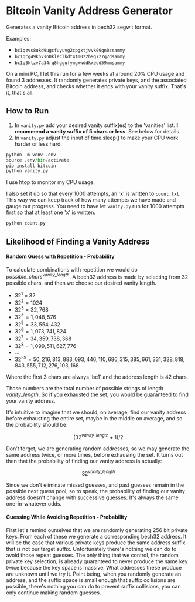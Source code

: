 # Bitcoin Vanity Address Generator

Generates a vanity Bitcoin address in bech32 segwit format.

Examples:

- `bc1qzvs8ukd9ugcfuyuvg2cpgxtjvvk09qn0zsammy`
- `bc1qcg49knvsn0kleclkdt4tm0z2h9g7z7q7dsammy`
- `bc1q3klzv7a34rq8hggufymgxwddkxedd59mmsammy`

On a mini PC, I let this run for a few weeks at around 20% CPU usage and found 3 addresses. It randomly generates private keys, and the associated Bitcoin address, and checks whether it ends with your vanity suffix. That's it, that's all.

## How to Run

1) In `vanity.py` add your desired vanity suffix(es) to the 'vanities' list. **I recommend a vanity suffix of 5 chars or less**. See below for details.
2) In `vanity.py` adjust the input of time.sleep() to make your CPU work harder or less hard.

```python
python -m venv .env
source .env/bin/activate
pip install bitcoin
python vanity.py
```

I use htop to monitor my CPU usage. 

I also set it up so that every 1000 attempts, an 'x' is written to `count.txt`. This way we can keep track of how many attempts we have made and gauge our progress. You need to have let `vanity.py` run for 1000 attempts first so that at least one 'x' is written.

```python
python count.py
```

## Likelihood of Finding a Vanity Address

#### Random Guess with Repetition - Probability

To calculate combinations with repetition we would do $possible\_chars^{vanity\_length}$. A bech32 address is made by selecting from 32 possible chars, and then we choose our desired vanity length. 

- $32^{1}$ =  32
- $32^2 = 1024$
- $32^3 = 32,768$
- $32^4 = 1,048,576$
- $32^5 = 33,554,432$
- $32^6 = 1,073,741,824$
- $32^7 = 34,359,738,368$
- $32^8 = 1,099,511,627,776$
- ...
- $32^{39} = 50,216,813,883,093,446,110,686,315,385,661,331,328,818,843,555,712,276,103,168$

Where the first 3 chars are always 'bc1' and the address length is 42 chars.

Those numbers are the total number of possible strings of length $vanity\_length$. So if you exhausted the set, you would be guaranteed to find your vanity address. 

It's intuitive to imagine that we should, on average, find our vanity address before exhausting the entire set, maybe in the middle on average, and so the probability should be:

```math
(32^{vanity\_length}+1) / 2
```

Don't forget, we are generating random addresses, so we may generate the same address twice, or more times, before exhausing the set. It turns out then that the probability of finding our vanity address is actually:

```math
32^{vanity\_length}
```

Since we don't eliminate missed guesses, and past guesses remain in the possible next guess pool, so to speak, the probability of finding our vanity address doesn't change with successive guesses. It's always the same one-in-whatever odds.

#### Guessing While Avoiding Repetition - Probability

First let's remind ourselves that we are randomly generating 256 bit private keys. From each of these we generate a corresponding bech32 address. It will be the case that various private keys produce the same address suffix that is not our target suffix. Unfortunately there's nothing we can do to avoid those repeat guesses. The only thing that we control, the random private key selection, is already guaranteed to never produce the same key twice because the key space is massive. What addresses these produce are unknown until we try it. Point being, when you randomly generate an address, and the suffix space is small enough that suffix collisions are possible, there's nothing you can do to prevent suffix collisions, you can only continue making random guesses.







